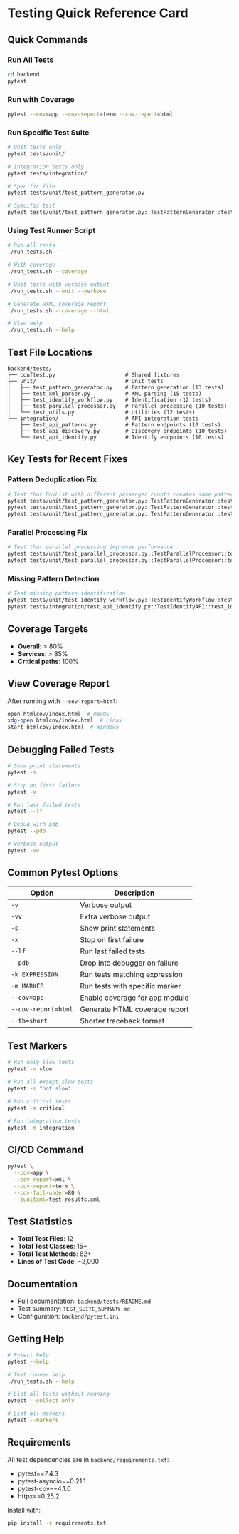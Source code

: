 # Testing Quick Reference Card

## Quick Commands

### Run All Tests
```bash
cd backend
pytest
```

### Run with Coverage
```bash
pytest --cov=app --cov-report=term --cov-report=html
```

### Run Specific Test Suite
```bash
# Unit tests only
pytest tests/unit/

# Integration tests only
pytest tests/integration/

# Specific file
pytest tests/unit/test_pattern_generator.py

# Specific test
pytest tests/unit/test_pattern_generator.py::TestPatternGenerator::test_child_structure_deduplication
```

### Using Test Runner Script
```bash
# Run all tests
./run_tests.sh

# With coverage
./run_tests.sh --coverage

# Unit tests with verbose output
./run_tests.sh --unit --verbose

# Generate HTML coverage report
./run_tests.sh --coverage --html

# View help
./run_tests.sh --help
```

## Test File Locations

```
backend/tests/
├── conftest.py                      # Shared fixtures
├── unit/                            # Unit tests
│   ├── test_pattern_generator.py    # Pattern generation (13 tests)
│   ├── test_xml_parser.py           # XML parsing (15 tests)
│   ├── test_identify_workflow.py    # Identification (12 tests)
│   ├── test_parallel_processor.py   # Parallel processing (10 tests)
│   └── test_utils.py                # Utilities (12 tests)
└── integration/                     # API integration tests
    ├── test_api_patterns.py         # Pattern endpoints (10 tests)
    ├── test_api_discovery.py        # Discovery endpoints (10 tests)
    └── test_api_identify.py         # Identify endpoints (10 tests)
```

## Key Tests for Recent Fixes

### Pattern Deduplication Fix
```bash
# Test that PaxList with different passenger counts creates same pattern
pytest tests/unit/test_pattern_generator.py::TestPatternGenerator::test_child_structure_deduplication
pytest tests/unit/test_pattern_generator.py::TestPatternGenerator::test_child_structure_attribute_intersection
pytest tests/unit/test_pattern_generator.py::TestPatternGenerator::test_child_structure_reference_union
```

### Parallel Processing Fix
```bash
# Test that parallel processing improves performance
pytest tests/unit/test_parallel_processor.py::TestParallelProcessor::test_process_items_parallel
pytest tests/unit/test_parallel_processor.py::TestParallelProcessor::test_result_ordering
```

### Missing Pattern Detection
```bash
# Test missing pattern identification
pytest tests/unit/test_identify_workflow.py::TestIdentifyWorkflow::test_find_missing_patterns
pytest tests/integration/test_api_identify.py::TestIdentifyAPI::test_identify_missing_patterns
```

## Coverage Targets

- **Overall**: > 80%
- **Services**: > 85%
- **Critical paths**: 100%

## View Coverage Report

After running with `--cov-report=html`:
```bash
open htmlcov/index.html  # macOS
xdg-open htmlcov/index.html  # Linux
start htmlcov/index.html  # Windows
```

## Debugging Failed Tests

```bash
# Show print statements
pytest -s

# Stop on first failure
pytest -x

# Run last failed tests
pytest --lf

# Debug with pdb
pytest --pdb

# Verbose output
pytest -vv
```

## Common Pytest Options

| Option | Description |
|--------|-------------|
| `-v` | Verbose output |
| `-vv` | Extra verbose output |
| `-s` | Show print statements |
| `-x` | Stop on first failure |
| `--lf` | Run last failed tests |
| `--pdb` | Drop into debugger on failure |
| `-k EXPRESSION` | Run tests matching expression |
| `-m MARKER` | Run tests with specific marker |
| `--cov=app` | Enable coverage for app module |
| `--cov-report=html` | Generate HTML coverage report |
| `--tb=short` | Shorter traceback format |

## Test Markers

```bash
# Run only slow tests
pytest -m slow

# Run all except slow tests
pytest -m "not slow"

# Run critical tests
pytest -m critical

# Run integration tests
pytest -m integration
```

## CI/CD Command

```bash
pytest \
  --cov=app \
  --cov-report=xml \
  --cov-report=term \
  --cov-fail-under=80 \
  --junitxml=test-results.xml
```

## Test Statistics

- **Total Test Files**: 12
- **Total Test Classes**: 15+
- **Total Test Methods**: 82+
- **Lines of Test Code**: ~2,000

## Documentation

- Full documentation: `backend/tests/README.md`
- Test summary: `TEST_SUITE_SUMMARY.md`
- Configuration: `backend/pytest.ini`

## Getting Help

```bash
# Pytest help
pytest --help

# Test runner help
./run_tests.sh --help

# List all tests without running
pytest --collect-only

# List all markers
pytest --markers
```

## Requirements

All test dependencies are in `backend/requirements.txt`:
- pytest==7.4.3
- pytest-asyncio==0.21.1
- pytest-cov==4.1.0
- httpx==0.25.2

Install with:
```bash
pip install -r requirements.txt
```

